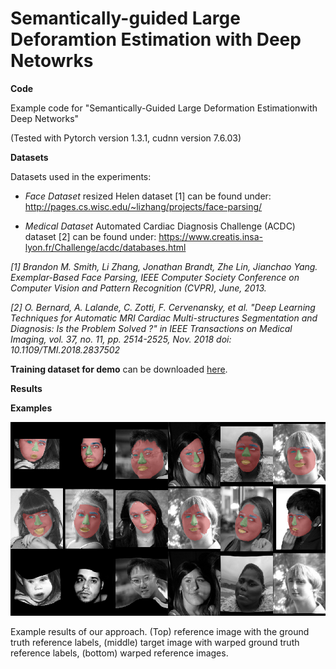 # Semantically-guided Large Deforamtion Estimation with Deep Netowrks 

**Code**<p>
Example code for "Semantically-Guided Large Deformation Estimationwith Deep Networks"<p>
(Tested with Pytorch version 1.3.1, cudnn version 7.6.03)<p>
<p>
  
**Datasets**<p>
Datasets used in the experiments:<p>
- *Face Dataset* resized Helen dataset [1] can be found under: http://pages.cs.wisc.edu/~lizhang/projects/face-parsing/ <p>
- *Medical Dataset* Automated Cardiac Diagnosis Challenge (ACDC) dataset [2] can be found under:  https://www.creatis.insa-lyon.fr/Challenge/acdc/databases.html <p>
<p>
  
*[1] Brandon M. Smith, Li Zhang, Jonathan Brandt, Zhe Lin, Jianchao Yang. Exemplar-Based Face Parsing, IEEE Computer Society Conference on Computer Vision and Pattern Recognition (CVPR), June, 2013.*<p>
*[2] O. Bernard, A. Lalande, C. Zotti, F. Cervenansky, et al. "Deep Learning Techniques for Automatic MRI Cardiac Multi-structures Segmentation and Diagnosis: Is the Problem Solved ?" in IEEE Transactions on Medical Imaging, vol. 37, no. 11, pp. 2514-2525, Nov. 2018 doi: 10.1109/TMI.2018.2837502*<p>
<p>

**Training dataset for demo** can be downloaded <a href="https://cloud.imi.uni-luebeck.de/s/tTkssFjpzdZT9ek">here</a>.<p>
  
  
**Results**<p>
<p>

**Examples** <p>
![](data/example_results.png)
<p>Example results of our approach. (Top) reference image with the ground truth reference labels, (middle) target image with warped ground truth reference labels, (bottom) warped reference images.
  <p>

